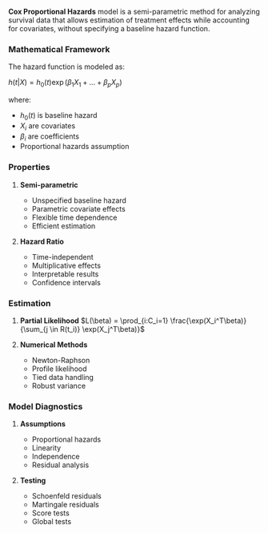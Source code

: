 **Cox Proportional Hazards** model is a semi-parametric method for analyzing survival data that allows estimation of treatment effects while accounting for covariates, without specifying a baseline hazard function.

### Mathematical Framework
The hazard function is modeled as:

$h(t|X) = h_0(t)\exp(\beta_1X_1 + ... + \beta_pX_p)$

where:
- $h_0(t)$ is baseline hazard
- $X_i$ are covariates
- $\beta_i$ are coefficients
- Proportional hazards assumption

### Properties
1. **Semi-parametric**
   - Unspecified baseline hazard
   - Parametric covariate effects
   - Flexible time dependence
   - Efficient estimation

2. **Hazard Ratio**
   - Time-independent
   - Multiplicative effects
   - Interpretable results
   - Confidence intervals

### Estimation
1. **Partial Likelihood**
   $L(\beta) = \prod_{i:C_i=1} \frac{\exp(X_i^T\beta)}{\sum_{j \in R(t_i)} \exp(X_j^T\beta)}$

2. **Numerical Methods**
   - Newton-Raphson
   - Profile likelihood
   - Tied data handling
   - Robust variance

### Model Diagnostics
1. **Assumptions**
   - Proportional hazards
   - Linearity
   - Independence
   - Residual analysis

2. **Testing**
   - Schoenfeld residuals
   - Martingale residuals
   - Score tests
   - Global tests
